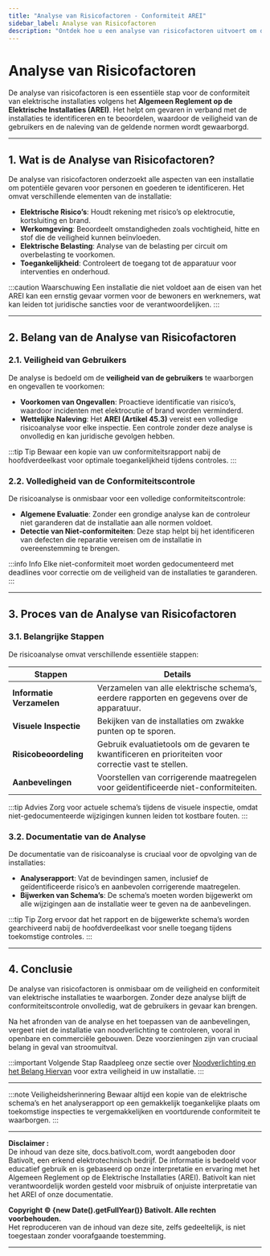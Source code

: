 ```yaml
---
title: "Analyse van Risicofactoren - Conformiteit AREI"
sidebar_label: Analyse van Risicofactoren
description: "Ontdek hoe u een analyse van risicofactoren uitvoert om de veiligheid van elektrische installaties volgens het AREI te garanderen. Volledige gids voor particulieren en professionals."
---
```


# Analyse van Risicofactoren

De analyse van risicofactoren is een essentiële stap voor de conformiteit van elektrische installaties volgens het **Algemeen Reglement op de Elektrische Installaties (AREI)**. Het helpt om gevaren in verband met de installaties te identificeren en te beoordelen, waardoor de veiligheid van de gebruikers en de naleving van de geldende normen wordt gewaarborgd.

---

## 1. Wat is de Analyse van Risicofactoren?

De analyse van risicofactoren onderzoekt alle aspecten van een installatie om potentiële gevaren voor personen en goederen te identificeren. Het omvat verschillende elementen van de installatie:

- **Elektrische Risico’s**: Houdt rekening met risico’s op elektrocutie, kortsluiting en brand.
- **Werkomgeving**: Beoordeelt omstandigheden zoals vochtigheid, hitte en stof die de veiligheid kunnen beïnvloeden.
- **Elektrische Belasting**: Analyse van de belasting per circuit om overbelasting te voorkomen.
- **Toegankelijkheid**: Controleert de toegang tot de apparatuur voor interventies en onderhoud.

:::caution Waarschuwing
Een installatie die niet voldoet aan de eisen van het AREI kan een ernstig gevaar vormen voor de bewoners en werknemers, wat kan leiden tot juridische sancties voor de verantwoordelijken.
:::

---

## 2. Belang van de Analyse van Risicofactoren

### 2.1. Veiligheid van Gebruikers

De analyse is bedoeld om de **veiligheid van de gebruikers** te waarborgen en ongevallen te voorkomen:

- **Voorkomen van Ongevallen**: Proactieve identificatie van risico’s, waardoor incidenten met elektrocutie of brand worden verminderd.
- **Wettelijke Naleving**: Het **AREI (Artikel 45.3)** vereist een volledige risicoanalyse voor elke inspectie. Een controle zonder deze analyse is onvolledig en kan juridische gevolgen hebben.

:::tip Tip
Bewaar een kopie van uw conformiteitsrapport nabij de hoofdverdeelkast voor optimale toegankelijkheid tijdens controles.
:::

### 2.2. Volledigheid van de Conformiteitscontrole

De risicoanalyse is onmisbaar voor een volledige conformiteitscontrole:

- **Algemene Evaluatie**: Zonder een grondige analyse kan de controleur niet garanderen dat de installatie aan alle normen voldoet.
- **Detectie van Niet-conformiteiten**: Deze stap helpt bij het identificeren van defecten die reparatie vereisen om de installatie in overeenstemming te brengen.

:::info Info
Elke niet-conformiteit moet worden gedocumenteerd met deadlines voor correctie om de veiligheid van de installaties te garanderen.
:::

---

## 3. Proces van de Analyse van Risicofactoren

### 3.1. Belangrijke Stappen

De risicoanalyse omvat verschillende essentiële stappen:

| **Stappen**               | **Details**                                                                                           |
|---------------------------|-------------------------------------------------------------------------------------------------------|
| **Informatie Verzamelen** | Verzamelen van alle elektrische schema’s, eerdere rapporten en gegevens over de apparatuur.           |
| **Visuele Inspectie**     | Bekijken van de installaties om zwakke punten op te sporen.                                           |
| **Risicobeoordeling**     | Gebruik evaluatietools om de gevaren te kwantificeren en prioriteiten voor correctie vast te stellen. |
| **Aanbevelingen**         | Voorstellen van corrigerende maatregelen voor geïdentificeerde niet-conformiteiten.                   |

:::tip Advies
Zorg voor actuele schema’s tijdens de visuele inspectie, omdat niet-gedocumenteerde wijzigingen kunnen leiden tot kostbare fouten.
:::

### 3.2. Documentatie van de Analyse

De documentatie van de risicoanalyse is cruciaal voor de opvolging van de installaties:

- **Analyserapport**: Vat de bevindingen samen, inclusief de geïdentificeerde risico’s en aanbevolen corrigerende maatregelen.
- **Bijwerken van Schema’s**: De schema’s moeten worden bijgewerkt om alle wijzigingen aan de installatie weer te geven na de aanbevelingen.

:::tip Tip
Zorg ervoor dat het rapport en de bijgewerkte schema’s worden gearchiveerd nabij de hoofdverdeelkast voor snelle toegang tijdens toekomstige controles.
:::

---

## 4. Conclusie

De analyse van risicofactoren is onmisbaar om de veiligheid en conformiteit van elektrische installaties te waarborgen. Zonder deze analyse blijft de conformiteitscontrole onvolledig, wat de gebruikers in gevaar kan brengen.

Na het afronden van de analyse en het toepassen van de aanbevelingen, vergeet niet de installatie van noodverlichting te controleren, vooral in openbare en commerciële gebouwen. Deze voorzieningen zijn van cruciaal belang in geval van stroomuitval.

:::important Volgende Stap
Raadpleeg onze sectie over [Noodverlichting en het Belang Hiervan](https://docs.bativolt.com/nl/docs/checklist/luminaires-secours) voor extra veiligheid in uw installatie.
:::

---

:::note Veiligheidsherinnering
Bewaar altijd een kopie van de elektrische schema’s en het analyserapport op een gemakkelijk toegankelijke plaats om toekomstige inspecties te vergemakkelijken en voortdurende conformiteit te waarborgen.
:::

---

**Disclaimer :**  
De inhoud van deze site, docs.bativolt.com, wordt aangeboden door Bativolt, een erkend elektrotechnisch bedrijf. De informatie is bedoeld voor educatief gebruik en is gebaseerd op onze interpretatie en ervaring met het Algemeen Reglement op de Elektrische Installaties (AREI). Bativolt kan niet verantwoordelijk worden gesteld voor misbruik of onjuiste interpretatie van het AREI of onze documentatie.

**Copyright © {new Date().getFullYear()} Bativolt. Alle rechten voorbehouden.**  
Het reproduceren van de inhoud van deze site, zelfs gedeeltelijk, is niet toegestaan zonder voorafgaande toestemming.

---

